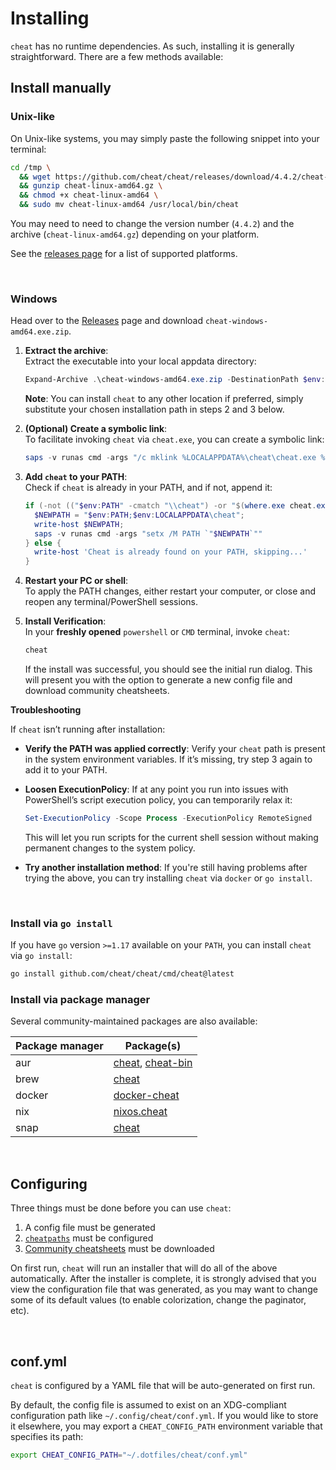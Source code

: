 # Installing

`cheat` has no runtime dependencies. As such, installing it is generally
straightforward. There are a few methods available:

## Install manually
### Unix-like
On Unix-like systems, you may simply paste the following snippet into your terminal:

```sh
cd /tmp \
  && wget https://github.com/cheat/cheat/releases/download/4.4.2/cheat-linux-amd64.gz \
  && gunzip cheat-linux-amd64.gz \
  && chmod +x cheat-linux-amd64 \
  && sudo mv cheat-linux-amd64 /usr/local/bin/cheat
```

You may need to need to change the version number (`4.4.2`) and the archive
(`cheat-linux-amd64.gz`) depending on your platform.

See the [releases page][releases] for a list of supported platforms.

<br>

### Windows
Head over to the [Releases](https://github.com/cheat/cheat/releases/latest) page and download `cheat-windows-amd64.exe.zip`.

1. **Extract the archive**:  
   Extract the executable into your local appdata directory:
   ```powershell
   Expand-Archive .\cheat-windows-amd64.exe.zip -DestinationPath $env:LOCALAPPDATA\cheat
   ```
   **Note**: You can install `cheat` to any other location if preferred, simply substitute your chosen installation path in steps 2 and 3 below.

2. **(Optional) Create a symbolic link**:  
   To facilitate invoking `cheat` via `cheat.exe`, you can create a symbolic link:
   ```powershell
   saps -v runas cmd -args "/c mklink %LOCALAPPDATA%\cheat\cheat.exe %LOCALAPPDATA%\cheat\cheat-windows-amd64.exe"
   ```

3. **Add `cheat` to your PATH**:  
   Check if `cheat` is already in your PATH, and if not, append it:
   ```powershell
   if (-not (("$env:PATH" -cmatch "\\cheat") -or "$(where.exe cheat.exe 2>$null)")) {
     $NEWPATH = "$env:PATH;$env:LOCALAPPDATA\cheat";
     write-host $NEWPATH;
     saps -v runas cmd -args "setx /M PATH `"$NEWPATH`""
   } else {
     write-host 'Cheat is already found on your PATH, skipping...'
   }
   ```

4. **Restart your PC or shell**:  
   To apply the PATH changes, either restart your computer, or close and reopen any terminal/PowerShell sessions.

5. **Install Verification**:  
   In your __freshly opened__ `powershell` or `CMD` terminal, invoke `cheat`:
   ```powershell
   cheat
   ```
   If the install was successful, you should see the initial run dialog. This will present you with the option to generate a new config file and download community cheatsheets.

  **Troubleshooting**

  If `cheat` isn’t running after installation:

- **Verify the PATH was applied correctly**:
  Verify your `cheat` path is present in the system environment variables. If it’s missing, try step 3 again to add it to your PATH.

- **Loosen ExecutionPolicy**:
  If at any point you run into issues with PowerShell’s script execution policy, you can temporarily relax it:
  ```powershell
  Set-ExecutionPolicy -Scope Process -ExecutionPolicy RemoteSigned
  ```
  This will let you run scripts for the current shell session without making permanent changes to the system policy.

- **Try another installation method**: If you're still having problems after trying the above, you can try installing `cheat` via `docker` or `go install`.

<br>

### Install via `go install`
If you have `go` version `>=1.17` available on your `PATH`, you can install
`cheat` via `go install`:

```sh
go install github.com/cheat/cheat/cmd/cheat@latest
```

### Install via package manager
Several community-maintained packages are also available:

Package manager  | Package(s)
---------------- | -----------
aur              | [cheat][pkg-aur-cheat], [cheat-bin][pkg-aur-cheat-bin]
brew             | [cheat][pkg-brew]
docker           | [docker-cheat][pkg-docker]
nix              | [nixos.cheat][pkg-nix]
snap             | [cheat][pkg-snap]

<!--[pacman][]       |-->

<br>

## Configuring
Three things must be done before you can use `cheat`:
1. A config file must be generated
2. [`cheatpaths`][cheatpaths] must be configured
3. [Community cheatsheets][community] must be downloaded

On first run, `cheat` will run an installer that will do all of the above
automatically. After the installer is complete, it is strongly advised that you
view the configuration file that was generated, as you may want to change some
of its default values (to enable colorization, change the paginator, etc).

<br>

## conf.yml
`cheat` is configured by a YAML file that will be auto-generated on first run.

By default, the config file is assumed to exist on an XDG-compliant
configuration path like `~/.config/cheat/conf.yml`. If you would like to store
it elsewhere, you may export a `CHEAT_CONFIG_PATH` environment variable that
specifies its path:

```sh
export CHEAT_CONFIG_PATH="~/.dotfiles/cheat/conf.yml"
```

[cheatpaths]:        README.md#cheatpaths
[community]:         https://github.com/cheat/cheatsheets/
[pkg-aur-cheat-bin]: https://aur.archlinux.org/packages/cheat-bin
[pkg-aur-cheat]:     https://aur.archlinux.org/packages/cheat
[pkg-brew]:          https://formulae.brew.sh/formula/cheat 
[pkg-docker]:        https://github.com/bannmann/docker-cheat
[pkg-nix]:           https://search.nixos.org/packages?channel=unstable&show=cheat&from=0&size=50&sort=relevance&type=packages&query=cheat 
[pkg-snap]:          https://snapcraft.io/cheat
[releases]:          https://github.com/cheat/cheat/releases
